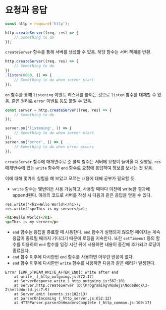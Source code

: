 # 요청과 응답

```javascript
const http = require('http');

http.createServer((req, res) => {
    // Something to do
});
```

`createServer` 함수를 통해 서버를 생성할 수 있음. 해당 함수는 서버 객체를 반환.

```javascript
http.createServer((req, res) => {
    // Something to do
})
.listen(8080, () => {
    // Something to do when server start
});
```

`on` 함수를 통해 `listening` 이벤트 리스너를 붙이는 것으로 `listen` 함수를 대체할 수 있음. 같은 원리로 `error` 이벤트 등도 붙일 수 있음.

```javascript
const server = http.createServer((req, res) => {
    // Something to do
});

server.on('listening', () => {
    // Something to do when server start
});
server.on('error', () => {
    // Something to do when error occurs
});
```

`createServer` 함수에 매개변수로 준 콜백 함수는 서버에 요청이 들어올 때 실행됨. `res` 매개변수에 있는 `write` 함수와 `end` 함수로 요청에 응답하여 정보를 보내는 것 같음.

이에 대해 몇가지 실험을 해 보았고 모르는 내용에 대해 공부가 필요할 듯.
- `write` 함수는 몇번이든 사용 가능하고, 사용할 때마다 이전에 write한 결과에 append된다. 아래의 코드로 서버를 작성 시 다음과 같은 응답을 얻을 수 있다.
```javascirpt
res.write("<h1>Hello World!</h1>);
res.write("<p>This is my server</p>);
```
```html
<h1>Hello World!</h1>
<p>This is my server</p>
```
- `end` 함수는 응답을 종료할 때 사용한다. `end` 함수가 실행되지 않으면 페이지는 계속 응답이 종료될 때까지 기다리기 때문에 로딩을 지속한다. 또한 `setTimeout` 등의 함수를 이용하여 `end` 함수를 일정 시간 뒤에 사용하면 내용이 중간에 추가되고 로딩이 종료된다.
- `end` 함수 이후에 다시한번 `end` 함수를 사용하면 아무런 반응이 없다.
- `end` 함수 이후에 다시한번 `write` 함수를 사용하면 다음과 같은 에러가 발생한다.
```
Error [ERR_STREAM_WRITE_AFTER_END]: write after end
    at write_ (_http_outgoing.js:572:17)
    at ServerResponse.write (_http_outgoing.js:567:10)
    at Server.http.createServer (D:\Programing\Nodejs\NodeBook\3-2\helloWorld.js:7:9)
    at Server.emit (events.js:182:13)
    at parserOnIncoming (_http_server.js:652:12)
    at HTTPParser.parserOnHeadersComplete (_http_common.js:109:17)
```
